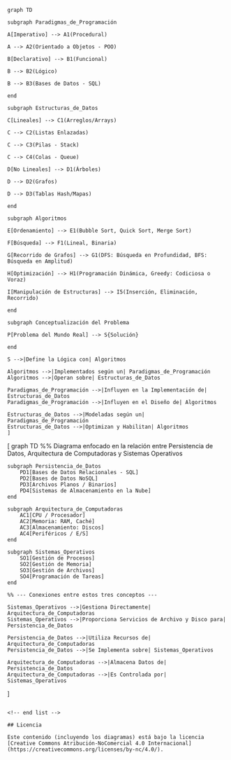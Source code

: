 ```mermaid[
graph TD

subgraph Paradigmas_de_Programación

A[Imperativo] --> A1(Procedural)

A --> A2(Orientado a Objetos - POO)

B[Declarativo] --> B1(Funcional)

B --> B2(Lógico)

B --> B3(Bases de Datos - SQL)

end

subgraph Estructuras_de_Datos

C[Lineales] --> C1(Arreglos/Arrays)

C --> C2(Listas Enlazadas)

C --> C3(Pilas - Stack)

C --> C4(Colas - Queue)

D[No Lineales] --> D1(Árboles)

D --> D2(Grafos)

D --> D3(Tablas Hash/Mapas)

end

subgraph Algoritmos

E[Ordenamiento] --> E1(Bubble Sort, Quick Sort, Merge Sort)

F[Búsqueda] --> F1(Lineal, Binaria)

G[Recorrido de Grafos] --> G1(DFS: Búsqueda en Profundidad, BFS: Búsqueda en Amplitud)

H[Optimización] --> H1(Programación Dinámica, Greedy: Codiciosa o Voraz)

I[Manipulación de Estructuras] --> I5(Inserción, Eliminación, Recorrido)

end

subgraph Conceptualización del Problema

P[Problema del Mundo Real] --> S{Solución}

end

S -->|Define la Lógica con| Algoritmos

Algoritmos -->|Implementados según un| Paradigmas_de_Programación
Algoritmos -->|Operan sobre| Estructuras_de_Datos

Paradigmas_de_Programación -->|Influyen en la Implementación de| Estructuras_de_Datos
Paradigmas_de_Programación -->|Influyen en el Diseño de| Algoritmos

Estructuras_de_Datos -->|Modeladas según un| Paradigmas_de_Programación
Estructuras_de_Datos -->|Optimizan y Habilitan| Algoritmos
]
```

[
graph TD
%% Diagrama enfocado en la relación entre Persistencia de Datos, Arquitectura de Computadoras y Sistemas Operativos

    subgraph Persistencia_de_Datos
        PD1[Bases de Datos Relacionales - SQL]
        PD2[Bases de Datos NoSQL]
        PD3[Archivos Planos / Binarios]
        PD4[Sistemas de Almacenamiento en la Nube]
    end

    subgraph Arquitectura_de_Computadoras
        AC1[CPU / Procesador]
        AC2[Memoria: RAM, Caché]
        AC3[Almacenamiento: Discos]
        AC4[Periféricos / E/S]
    end

    subgraph Sistemas_Operativos
        SO1[Gestión de Procesos]
        SO2[Gestión de Memoria]
        SO3[Gestión de Archivos]
        SO4[Programación de Tareas]
    end

    %% --- Conexiones entre estos tres conceptos ---

    Sistemas_Operativos -->|Gestiona Directamente| Arquitectura_de_Computadoras
    Sistemas_Operativos -->|Proporciona Servicios de Archivo y Disco para| Persistencia_de_Datos

    Persistencia_de_Datos -->|Utiliza Recursos de| Arquitectura_de_Computadoras
    Persistencia_de_Datos -->|Se Implementa sobre| Sistemas_Operativos

    Arquitectura_de_Computadoras -->|Almacena Datos de| Persistencia_de_Datos
    Arquitectura_de_Computadoras -->|Es Controlada por| Sistemas_Operativos

]

```

<!-- end list -->

## Licencia

Este contenido (incluyendo los diagramas) está bajo la licencia [Creative Commons Atribución-NoComercial 4.0 Internacional](https://creativecommons.org/licenses/by-nc/4.0/).

```

```

```
